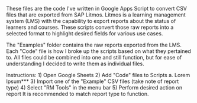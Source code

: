 These files are the code I've written in Google Apps Script to convert CSV files that are exported from SAP Litmos.  Litmos is a learning management system (LMS) with the capability to export reports about the status of learners and courses.  These scripts convert those raw reports into a selected format to highlight desired fields for various use cases.  

The "Examples" folder contains the raw reports exported from the LMS.  Each "Code" file is how I broke up the scripts based on what they pertained to. All files could be combined into one and still function, but for ease of understanding I decided to write them as individual files.

Instructions: 
	1) Open Google Sheets
	2) Add "Code" files to Scripts
		a. Lorem Ipsum***
	3) Import one of the "Example" CSV files (take note of report type)
	4) Select "RM Tools" in the menu bar
	5) Perform desired action on report
		 It is recommended to match report type to function.
